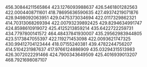456.30844211565864
423.1276093988637
426.5461801282563
422.0004408711601
418.78695636590635
427.49374219071876
428.9498092063951
429.0475373034694
422.0117329862321
414.70313068269394
422.00793239892425
429.8294634991747
424.8598610919072
425.4125213859214
435.6422722259731
434.7797800141572
464.48437841930007
435.29562983944805
423.5173847055397
422.119271453098
422.0093621747325
430.99412704123444
418.07155240381
439.4782244756207
414.5104231987637
417.9766124886909
435.03294315513983
426.3072022291466
424.7900343649509
425.4016939013207
468.7921698087107